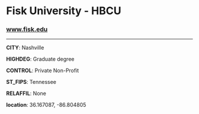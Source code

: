# Fisk University - HBCU
### www.fisk.edu
---
**CITY**: Nashville

**HIGHDEG**: Graduate degree

**CONTROL**: Private Non-Profit

**ST_FIPS**: Tennessee

**RELAFFIL**: None

**location**: 36.167087, -86.804805